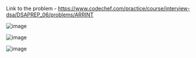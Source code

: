 Link to the problem - https://www.codechef.com/practice/course/interview-dsa/DSAPREP_06/problems/ARRINT


![image](https://github.com/Haleshot/Competitive-Programming/assets/57552973/72287802-11e0-4ed6-8e19-2bfc6aa63845)

![image](https://github.com/Haleshot/Competitive-Programming/assets/57552973/defbf2d7-2712-4b0f-a288-5d7a48563264)


![image](https://github.com/Haleshot/Competitive-Programming/assets/57552973/1a7f6faa-8a4e-49fd-973e-2ac2826db191)
